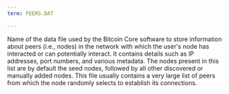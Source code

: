 ```yaml
---
term: PEERS.DAT

---
```

Name of the data file used by the Bitcoin Core software to store information about peers (i.e., nodes) in the network with which the user's node has interacted or can potentially interact. It contains details such as IP addresses, port numbers, and various metadata. The nodes present in this list are by default the seed nodes, followed by all other discovered or manually added nodes. This file usually contains a very large list of peers from which the node randomly selects to establish its connections.